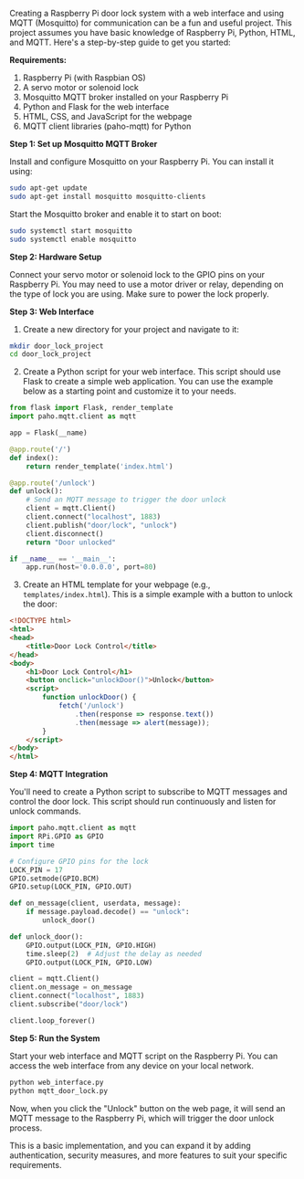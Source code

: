 Creating a Raspberry Pi door lock system with a web interface and using MQTT (Mosquitto) for communication can be a fun and useful project. This project assumes you have basic knowledge of Raspberry Pi, Python, HTML, and MQTT. Here's a step-by-step guide to get you started:

**Requirements:**

1. Raspberry Pi (with Raspbian OS)
2. A servo motor or solenoid lock
3. Mosquitto MQTT broker installed on your Raspberry Pi
4. Python and Flask for the web interface
5. HTML, CSS, and JavaScript for the webpage
6. MQTT client libraries (paho-mqtt) for Python

**Step 1: Set up Mosquitto MQTT Broker**

Install and configure Mosquitto on your Raspberry Pi. You can install it using:

```bash
sudo apt-get update
sudo apt-get install mosquitto mosquitto-clients
```

Start the Mosquitto broker and enable it to start on boot:

```bash
sudo systemctl start mosquitto
sudo systemctl enable mosquitto
```

**Step 2: Hardware Setup**

Connect your servo motor or solenoid lock to the GPIO pins on your Raspberry Pi. You may need to use a motor driver or relay, depending on the type of lock you are using. Make sure to power the lock properly.

**Step 3: Web Interface**

1. Create a new directory for your project and navigate to it:

```bash
mkdir door_lock_project
cd door_lock_project
```

2. Create a Python script for your web interface. This script should use Flask to create a simple web application. You can use the example below as a starting point and customize it to your needs.

```python
from flask import Flask, render_template
import paho.mqtt.client as mqtt

app = Flask(__name)

@app.route('/')
def index():
    return render_template('index.html')

@app.route('/unlock')
def unlock():
    # Send an MQTT message to trigger the door unlock
    client = mqtt.Client()
    client.connect("localhost", 1883)
    client.publish("door/lock", "unlock")
    client.disconnect()
    return "Door unlocked"

if __name__ == '__main__':
    app.run(host='0.0.0.0', port=80)
```

3. Create an HTML template for your webpage (e.g., `templates/index.html`). This is a simple example with a button to unlock the door:

```html
<!DOCTYPE html>
<html>
<head>
    <title>Door Lock Control</title>
</head>
<body>
    <h1>Door Lock Control</h1>
    <button onclick="unlockDoor()">Unlock</button>
    <script>
        function unlockDoor() {
            fetch('/unlock')
                .then(response => response.text())
                .then(message => alert(message));
        }
    </script>
</body>
</html>
```

**Step 4: MQTT Integration**

You'll need to create a Python script to subscribe to MQTT messages and control the door lock. This script should run continuously and listen for unlock commands.

```python
import paho.mqtt.client as mqtt
import RPi.GPIO as GPIO
import time

# Configure GPIO pins for the lock
LOCK_PIN = 17
GPIO.setmode(GPIO.BCM)
GPIO.setup(LOCK_PIN, GPIO.OUT)

def on_message(client, userdata, message):
    if message.payload.decode() == "unlock":
        unlock_door()

def unlock_door():
    GPIO.output(LOCK_PIN, GPIO.HIGH)
    time.sleep(2)  # Adjust the delay as needed
    GPIO.output(LOCK_PIN, GPIO.LOW)

client = mqtt.Client()
client.on_message = on_message
client.connect("localhost", 1883)
client.subscribe("door/lock")

client.loop_forever()
```

**Step 5: Run the System**

Start your web interface and MQTT script on the Raspberry Pi. You can access the web interface from any device on your local network.

```bash
python web_interface.py
python mqtt_door_lock.py
```

Now, when you click the "Unlock" button on the web page, it will send an MQTT message to the Raspberry Pi, which will trigger the door unlock process.

This is a basic implementation, and you can expand it by adding authentication, security measures, and more features to suit your specific requirements.